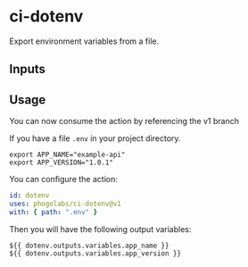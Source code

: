 # ci-dotenv

Export environment variables from a file.

## Inputs


## Usage

You can now consume the action by referencing the v1 branch

If you have a file `.env` in your project directory.

```
export APP_NAME="example-api"
export APP_VERSION="1.0.1"
```

You can configure the action:

```yaml
id: dotenv
uses: phogolabs/ci-dotenv@v1
with: { path: ".env" }
```

Then you will have the following output variables:

```
${{ dotenv.outputs.variables.app_name }}
${{ dotenv.outputs.variables.app_version }}
```

